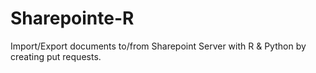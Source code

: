 # Sharepointe-R
Import/Export documents to/from Sharepoint Server with R & Python by creating put requests.
